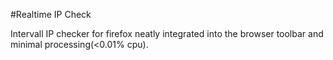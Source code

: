 #Realtime IP Check

Intervall IP checker for firefox neatly integrated into the browser toolbar and minimal processing(<0.01% cpu).
